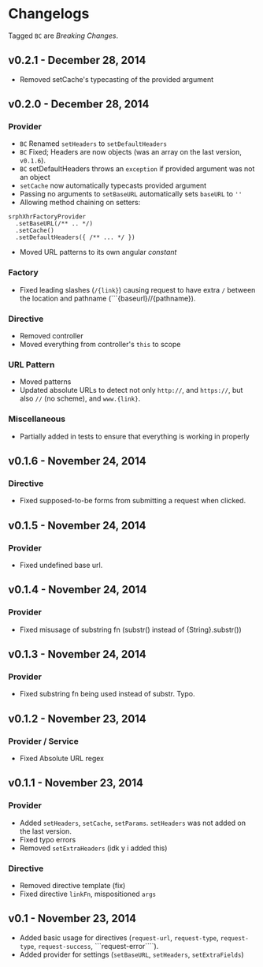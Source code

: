 Changelogs
=====

Tagged ```BC``` are *Breaking Changes*.

## v0.2.1 - December 28, 2014

- Removed setCache's typecasting of the provided argument

## v0.2.0 - December 28, 2014

### Provider

- ```BC``` Renamed ```setHeaders``` to ```setDefaultHeaders```
- ```BC``` Fixed; Headers are now objects (was an array on the last version, ```v0.1.6```).
- ```BC``` setDefaultHeaders throws an ```exception``` if provided argument was not an object
- ```setCache``` now automatically typecasts provided argument
- Passing no arguments to ```setBaseURL``` automatically sets ```baseURL``` to ```''```
- Allowing method chaining on setters:
```
srphXhrFactoryProvider
  .setBaseURL(/** .. */)
  .setCache()
  .setDefaultHeaders({ /** ... */ })
```

- Moved URL patterns to its own angular *constant*

### Factory

- Fixed leading slashes (```/{link}```) causing request to have extra ```/``` between the location and pathname (```{baseurl}//{pathname}).

### Directive

- Removed controller
- Moved everything from controller's ```this``` to scope

### URL Pattern

- Moved patterns
- Updated absolute URLs to detect not only ```http://```, and ```https://```, but also ```//``` (no scheme), and ```www.{link}```.

### Miscellaneous

- Partially added in tests to ensure that everything is working in properly

## v0.1.6 - November 24, 2014

### Directive

- Fixed supposed-to-be forms from submitting a request when clicked.

## v0.1.5 - November 24, 2014

### Provider

- Fixed undefined base url.

## v0.1.4 - November 24, 2014

### Provider

- Fixed misusage of substring fn (substr() instead of {String}.substr())

## v0.1.3 - November 24, 2014

### Provider

- Fixed substring fn being used instead of substr. Typo.

## v0.1.2 - November 23, 2014

### Provider / Service
- Fixed Absolute URL regex

## v0.1.1 - November 23, 2014

### Provider
- Added ```setHeaders```, ```setCache```, ```setParams```. ```setHeaders``` was not added on the last version.
- Fixed typo errors
- Removed ```setExtraHeaders``` (idk y i added this)

### Directive

- Removed directive template (fix)
- Fixed directive ```linkFn```, mispositioned ```args```

## v0.1 - November 23, 2014

- Added basic usage for directives (```request-url```, ```request-type```, ```request-type```, ```request-success```, ```request-error````).
- Added provider for settings (```setBaseURL```, ```setHeaders```, ```setExtraFields```)
